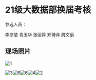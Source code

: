 # 21级大数据部换届考核

参选人员：

李彦慧	青玉华	张丽婷	郑博译	周文丽

## 现场照片



![1](D:\Project\大数据部\images\1.jpg)

![3](D:\Project\大数据部\images\3.jpg)![6](D:\Project\大数据部\images\6.jpg)![6](D:\Project\大数据部\images\6.jpg)![4](D:\Project\大数据部\images\4.jpg)![2](D:\Project\大数据部\images\2.jpg)